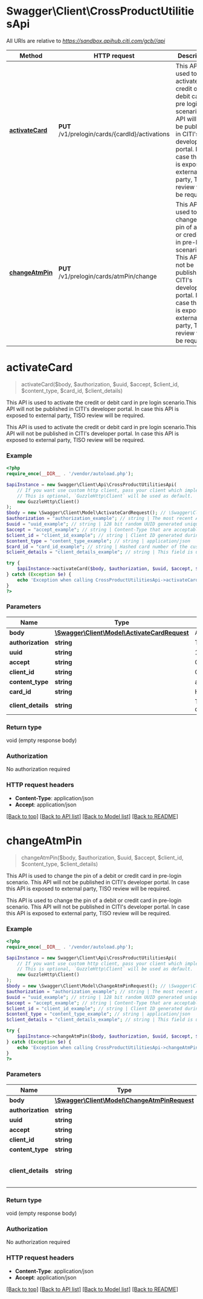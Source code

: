 # Swagger\Client\CrossProductUtilitiesApi

All URIs are relative to *https://sandbox.apihub.citi.com/gcb//api*

Method | HTTP request | Description
------------- | ------------- | -------------
[**activateCard**](CrossProductUtilitiesApi.md#activatecard) | **PUT** /v1/prelogin/cards/{cardId}/activations | This API is used to activate the credit or debit card in pre login scenario.This API will not be published in CITI&#x27;s developer portal. In case this API is exposed to external party, TISO review will be required.
[**changeAtmPin**](CrossProductUtilitiesApi.md#changeatmpin) | **PUT** /v1/prelogin/cards/atmPin/change | This API is used to change the pin of a debit or credit card in pre-login scenario. This API will not be published in CITI&#x27;s developer portal. In  case this API is exposed to external party, TISO review will be required.

# **activateCard**
> activateCard($body, $authorization, $uuid, $accept, $client_id, $content_type, $card_id, $client_details)

This API is used to activate the credit or debit card in pre login scenario.This API will not be published in CITI's developer portal. In case this API is exposed to external party, TISO review will be required.

This API is used to activate the credit or debit card in pre login scenario.This API will not be published in CITI's developer portal. In case this API is exposed to external party, TISO review will be required.

### Example
```php
<?php
require_once(__DIR__ . '/vendor/autoload.php');

$apiInstance = new Swagger\Client\Api\CrossProductUtilitiesApi(
    // If you want use custom http client, pass your client which implements `GuzzleHttp\ClientInterface`.
    // This is optional, `GuzzleHttp\Client` will be used as default.
    new GuzzleHttp\Client()
);
$body = new \Swagger\Client\Model\ActivateCardRequest(); // \Swagger\Client\Model\ActivateCardRequest | ActivateCardRequest
$authorization = "authorization_example"; // string | The most recent Authorization token. This will have the format Bearer + {space} + {accessToken}. Example: Bearer KGNsaWVudF9pZDpjbGllbnRfc2VjcmV0KQ==.
$uuid = "uuid_example"; // string | 128 bit random UUID generated uniquely for every request.
$accept = "accept_example"; // string | Content-Type that are acceptable for the response.
$client_id = "client_id_example"; // string | Client ID generated during application registration.
$content_type = "content_type_example"; // string | application/json
$card_id = "card_id_example"; // string | Hashed card number of the customer
$client_details = "client_details_example"; // string | This field is used to capture device,browser and network information. Refer the developer portal for more information.These are the fields which will be passed as part of the header devicePrint,deviceTokenCookie,userIpAddress,userAgent,hardwareId,simId,deviceModel,deviceName,deviceOsName,deviceOsVersion,multitaskingSupportFlag,languageSupport,wifiMacAddress,cellTowerId,locationAreaCode,rsaApplicationKey,wapClientId,mobileCarrierCode,mobileCountryCode,osId,geoLongitude,geoLatitude,geoHorizontalAccuracy,geoAltitude,geoAltitudeAccuracy,geoSpeed,geoTimestamp,geoStatus,basicServiceSetId,signalStrength,wifiChannel,serviceSetId

try {
    $apiInstance->activateCard($body, $authorization, $uuid, $accept, $client_id, $content_type, $card_id, $client_details);
} catch (Exception $e) {
    echo 'Exception when calling CrossProductUtilitiesApi->activateCard: ', $e->getMessage(), PHP_EOL;
}
?>
```

### Parameters

Name | Type | Description  | Notes
------------- | ------------- | ------------- | -------------
 **body** | [**\Swagger\Client\Model\ActivateCardRequest**](../Model/ActivateCardRequest.md)| ActivateCardRequest |
 **authorization** | **string**| The most recent Authorization token. This will have the format Bearer + {space} + {accessToken}. Example: Bearer KGNsaWVudF9pZDpjbGllbnRfc2VjcmV0KQ&#x3D;&#x3D;. |
 **uuid** | **string**| 128 bit random UUID generated uniquely for every request. |
 **accept** | **string**| Content-Type that are acceptable for the response. |
 **client_id** | **string**| Client ID generated during application registration. |
 **content_type** | **string**| application/json |
 **card_id** | **string**| Hashed card number of the customer |
 **client_details** | **string**| This field is used to capture device,browser and network information. Refer the developer portal for more information.These are the fields which will be passed as part of the header devicePrint,deviceTokenCookie,userIpAddress,userAgent,hardwareId,simId,deviceModel,deviceName,deviceOsName,deviceOsVersion,multitaskingSupportFlag,languageSupport,wifiMacAddress,cellTowerId,locationAreaCode,rsaApplicationKey,wapClientId,mobileCarrierCode,mobileCountryCode,osId,geoLongitude,geoLatitude,geoHorizontalAccuracy,geoAltitude,geoAltitudeAccuracy,geoSpeed,geoTimestamp,geoStatus,basicServiceSetId,signalStrength,wifiChannel,serviceSetId | [optional]

### Return type

void (empty response body)

### Authorization

No authorization required

### HTTP request headers

 - **Content-Type**: application/json
 - **Accept**: application/json

[[Back to top]](#) [[Back to API list]](../../README.md#documentation-for-api-endpoints) [[Back to Model list]](../../README.md#documentation-for-models) [[Back to README]](../../README.md)

# **changeAtmPin**
> changeAtmPin($body, $authorization, $uuid, $accept, $client_id, $content_type, $client_details)

This API is used to change the pin of a debit or credit card in pre-login scenario. This API will not be published in CITI's developer portal. In  case this API is exposed to external party, TISO review will be required.

This API is used to change the pin of a debit or credit card in pre-login scenario. This API will not be published in CITI's developer portal.  In case this API is exposed to external party, TISO review will be required.

### Example
```php
<?php
require_once(__DIR__ . '/vendor/autoload.php');

$apiInstance = new Swagger\Client\Api\CrossProductUtilitiesApi(
    // If you want use custom http client, pass your client which implements `GuzzleHttp\ClientInterface`.
    // This is optional, `GuzzleHttp\Client` will be used as default.
    new GuzzleHttp\Client()
);
$body = new \Swagger\Client\Model\ChangeAtmPinRequest(); // \Swagger\Client\Model\ChangeAtmPinRequest | ChangeAtmPinRequest
$authorization = "authorization_example"; // string | The most recent Authorization token. This will have the format Bearer + {space} + {accessToken}. Example: Bearer  KGNsaWVudF9pZDpjbGllbnRfc2VjcmV0KQ==.
$uuid = "uuid_example"; // string | 128 bit random UUID generated uniquely for every request.
$accept = "accept_example"; // string | Content-Type that are acceptable for the response.
$client_id = "client_id_example"; // string | Client ID generated during application registration.
$content_type = "content_type_example"; // string | application/json
$client_details = "client_details_example"; // string | This field is used to capture device,browser and network information. Refer the developer portal for more information.These are the fields  which will be passed as part of the header  devicePrint,deviceTokenCookie,userIpAddress,userAgent,hardwareId,simId,deviceModel,deviceName,deviceOsName,deviceOsVersion,multitaskingSupportFlag,languageSupport,wifi MacAddress,cellTowerId,locationAreaCode,rsaApplicationKey,wapClientId,mobileCarrierCode,mobileCountryCode,osId,geoLongitude,geoLatitude,geoHorizontalAccuracy,geoAltitu de,geoAltitudeAccuracy,geoSpeed,geoTimestamp,geoStatus,basicServiceSetId,signalStrength,wifiChannel,serviceSetId

try {
    $apiInstance->changeAtmPin($body, $authorization, $uuid, $accept, $client_id, $content_type, $client_details);
} catch (Exception $e) {
    echo 'Exception when calling CrossProductUtilitiesApi->changeAtmPin: ', $e->getMessage(), PHP_EOL;
}
?>
```

### Parameters

Name | Type | Description  | Notes
------------- | ------------- | ------------- | -------------
 **body** | [**\Swagger\Client\Model\ChangeAtmPinRequest**](../Model/ChangeAtmPinRequest.md)| ChangeAtmPinRequest |
 **authorization** | **string**| The most recent Authorization token. This will have the format Bearer + {space} + {accessToken}. Example: Bearer  KGNsaWVudF9pZDpjbGllbnRfc2VjcmV0KQ&#x3D;&#x3D;. |
 **uuid** | **string**| 128 bit random UUID generated uniquely for every request. |
 **accept** | **string**| Content-Type that are acceptable for the response. |
 **client_id** | **string**| Client ID generated during application registration. |
 **content_type** | **string**| application/json |
 **client_details** | **string**| This field is used to capture device,browser and network information. Refer the developer portal for more information.These are the fields  which will be passed as part of the header  devicePrint,deviceTokenCookie,userIpAddress,userAgent,hardwareId,simId,deviceModel,deviceName,deviceOsName,deviceOsVersion,multitaskingSupportFlag,languageSupport,wifi MacAddress,cellTowerId,locationAreaCode,rsaApplicationKey,wapClientId,mobileCarrierCode,mobileCountryCode,osId,geoLongitude,geoLatitude,geoHorizontalAccuracy,geoAltitu de,geoAltitudeAccuracy,geoSpeed,geoTimestamp,geoStatus,basicServiceSetId,signalStrength,wifiChannel,serviceSetId | [optional]

### Return type

void (empty response body)

### Authorization

No authorization required

### HTTP request headers

 - **Content-Type**: application/json
 - **Accept**: application/json

[[Back to top]](#) [[Back to API list]](../../README.md#documentation-for-api-endpoints) [[Back to Model list]](../../README.md#documentation-for-models) [[Back to README]](../../README.md)

